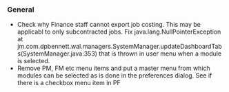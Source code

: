 ### General
* Check why Finance staff cannot export job costing. This may be applicabl to only
  subcontracted jobs.
Fix java.lang.NullPointerException
	at jm.com.dpbennett.wal.managers.SystemManager.updateDashboardTabs(SystemManager.java:353)
that is thrown in user menu when a module is selected.
* Remove PM, FM etc menu items and put a master menu from which modules can be selected as is 
done in the preferences dialog. See if there is a checkbox menu item in PF

